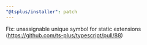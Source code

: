 ```yaml
---
"@tsplus/installer": patch
---
```


Fix: unassignable unique symbol for static extensions (https://github.com/ts-plus/typescript/pull/88)
